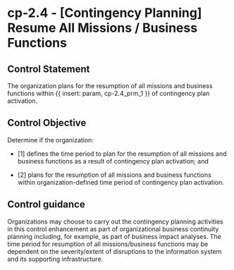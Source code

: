 # cp-2.4 - \[Contingency Planning\] Resume All Missions / Business Functions

## Control Statement

The organization plans for the resumption of all missions and business functions within {{ insert: param, cp-2.4_prm_1 }} of contingency plan activation.

## Control Objective

Determine if the organization:

- \[1\] defines the time period to plan for the resumption of all missions and business functions as a result of contingency plan activation; and

- \[2\] plans for the resumption of all missions and business functions within organization-defined time period of contingency plan activation.

## Control guidance

Organizations may choose to carry out the contingency planning activities in this control enhancement as part of organizational business continuity planning including, for example, as part of business impact analyses. The time period for resumption of all missions/business functions may be dependent on the severity/extent of disruptions to the information system and its supporting infrastructure.
